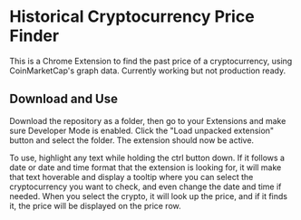 # Historical Cryptocurrency Price Finder

This is a Chrome Extension to find the past price of a cryptocurrency, using CoinMarketCap's graph data.  Currently working but not production ready.


## Download and Use
Download the repository as a folder, then go to your Extensions and make sure Developer Mode is enabled. Click the "Load unpacked extension" button and select the folder.  The extension should now be active.

To use, highlight any text while holding the ctrl button down.  If it follows a date or date and time format that the extension is looking for, it will make that text hoverable and display a tooltip where you can select the cryptocurrency you want to check, and even change the date and time if needed.  When you select the crypto, it will look up the price, and if it finds it, the price will be displayed on the price row.  
